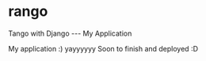 # rango
Tango with Django --- My Application

My application :)
yayyyyyy
Soon to finish and deployed :D
